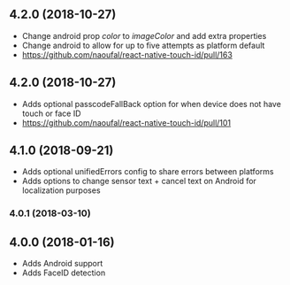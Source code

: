 <a name="4.3.0"></a>
## 4.2.0 (2018-10-27)
- Change android prop *color* to *imageColor* and add extra properties
- Change android to allow for up to five attempts as platform default
- https://github.com/naoufal/react-native-touch-id/pull/163

<a name="4.2.0"></a>
## 4.2.0 (2018-10-27)
- Adds optional passcodeFallBack option for when device does not have touch or face ID
- https://github.com/naoufal/react-native-touch-id/pull/101

<a name="4.0.1"></a>
## 4.1.0 (2018-09-21)
- Adds optional unifiedErrors config to share errors between platforms
- Adds options to change sensor text + cancel text on Android for localization purposes

<a name="4.0.1"></a>
### 4.0.1 (2018-03-10)

<a name="4.0.0"></a>
## 4.0.0 (2018-01-16)
- Adds Android support
- Adds FaceID detection

